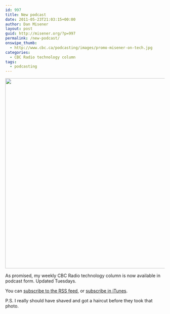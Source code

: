 ```yaml
---
id: 997
title: New podcast
date: 2011-05-23T21:03:15+00:00
author: Dan Misener
layout: post
guid: http://misener.org/?p=997
permalink: /new-podcast/
onswipe_thumb:
  - http://www.cbc.ca/podcasting/images/promo-misener-on-tech.jpg
categories:
  - CBC Radio technology column
tags:
  - podcasting
---
```

[<img alt="" src="http://www.cbc.ca/podcasting/images/promo-misener-on-tech.jpg" title="Misener on Tech" class="alignnone" width="600" height="600" />](http://itunes.apple.com/WebObjects/MZStore.woa/wa/viewPodcast?id=438669328)

As promised, my weekly CBC Radio technology column is now available in podcast form. Updated Tuesdays.

You can [subscribe to the RSS feed](http://www.cbc.ca/podcasting/includes/misenerontech.xml), or [subscribe in iTunes](http://itunes.apple.com/WebObjects/MZStore.woa/wa/viewPodcast?id=438669328).

P.S. I really should have shaved and got a haircut before they took that photo.